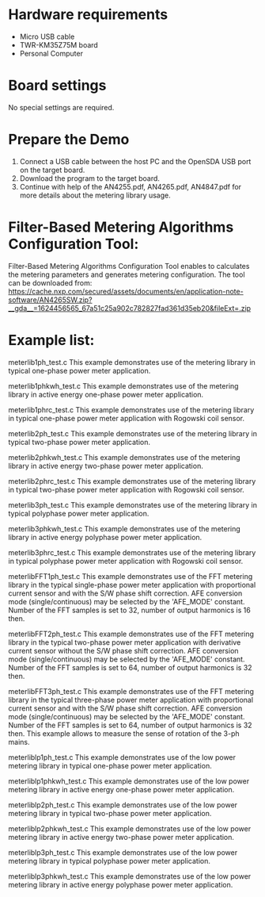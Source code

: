 Hardware requirements
=====================
- Micro USB cable
- TWR-KM35Z75M board
- Personal Computer

Board settings
============
No special settings are required.

Prepare the Demo
===============
1.  Connect a USB cable between the host PC and the OpenSDA USB port on the target board.
2.  Download the program to the target board.
3.  Continue with help of the AN4255.pdf, AN4265.pdf, AN4847.pdf for more details about the  metering  library usage.

Filter-Based Metering Algorithms Configuration Tool:
================
Filter-Based Metering Algorithms Configuration Tool enables to calculates the metering parameters and generates metering configuration. The tool can be downloaded from: https://cache.nxp.com/secured/assets/documents/en/application-note-software/AN4265SW.zip?__gda__=1624456565_67a51c25a902c782827fad361d35eb20&fileExt=.zip 

Example list:
================
meterlib1ph_test.c 
This example demonstrates use of the metering library in typical one-phase power meter application.

meterlib1phkwh_test.c 
This example demonstrates  use  of  the  metering  library  in  active  energy  one-phase  power meter application.

meterlib1phrc_test.c 
This example demonstrates use of the metering library in typical one-phase power meter application with Rogowski coil sensor.

meterlib2ph_test.c 
This example demonstrates use of the metering library in typical two-phase power meter application.

meterlib2phkwh_test.c 
This example demonstrates  use  of  the  metering  library  in  active  energy  two-phase  power  meter application.

meterlib2phrc_test.c 
This example demonstrates use of the metering library in typical two-phase power meter application with Rogowski coil sensor.

meterlib3ph_test.c 
This example demonstrates use of the metering library in typical polyphase power meter application.

meterlib3phkwh_test.c 
This  example demonstrates  use  of  the  metering  library  in  active  energy  polyphase  power  meter application.

meterlib3phrc_test.c 
This example demonstrates use of the metering library in typical polyphase power meter application with Rogowski coil sensor.

meterlibFFT1ph_test.c
This  example demonstrates  use  of  the  FFT  metering  library  in  the  typical  single-phase  power  meter application
with  proportional  current sensor and  with  the  S/W  phase  shift  correction.  AFE  conversion mode (single/continuous) may
be selected by the 'AFE_MODE' constant. Number of the FFT samples is set to 32, number of output harmonics is 16 then. 

meterlibFFT2ph_test.c
This  example demonstrates  use  of  the  FFT  metering  library  in  the  typical  two-phase  power  meter application with
derivative current sensor without the S/W phase shift correction. AFE conversion mode (single/continuous) may be selected by
the 'AFE_MODE' constant. Number of the FFT samples is set to 64, number of output harmonics is 32 then. 

meterlibFFT3ph_test.c
This  example demonstrates  use  of  the  FFT  metering  library  in  the  typical  three-phase  power  meter application with
proportional  current  sensor  and  with  the  S/W  phase  shift  correction.  AFE  conversion mode (single/continuous) may be
selected by the 'AFE_MODE' constant. Number of the FFT samples is set to 64, number of output harmonics is 32 then. 
This example allows to measure the sense of rotation of the 3-ph mains. 

meterliblp1ph_test.c 
This  example  demonstrates  use  of  the  low  power  metering  library  in  typical  one-phase  power  meter application.

meterliblp1phkwh_test.c 
This example demonstrates use of the low power metering library in active energy one-phase power meter application.

meterliblp2ph_test.c 
This example demonstrates use of the low power metering library in typical two-phase power meter application.

meterliblp2phkwh_test.c 
This example demonstrates use of the low power metering library in active energy two-phase power meter application.

meterliblp3ph_test.c 
This example demonstrates use of the low power metering library in typical polyphase power meter application.

meterliblp3phkwh_test.c 
This example demonstrates use of the low power metering library in active energy polyphase power meter application. 

